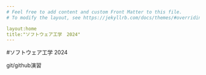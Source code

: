 ```yaml
---
# Feel free to add content and custom Front Matter to this file.
# To modify the layout, see https://jekyllrb.com/docs/themes/#overriding-theme-defaults

layout:home
title:"ソフトウェア工学　2024"
---
```


#ソフトウェア工学 2024

git/github演習
